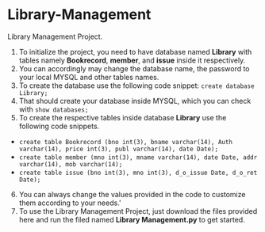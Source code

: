 # Library-Management
Library Management Project.
1) To initialize the project, you need to have database named **Library** with tables namely **Bookrecord**, **member**, and **issue** inside it respectively.
2) You can accordingly may change the database name, the password to your local MYSQL and other tables names.
3) To create the database use the following code snippet: ```create database Library;```
4) That should create your database inside MYSQL, which you can check with ```show databases;```
5) To create the respective tables inside database **Library** use the following code snippets.
  - ```create table Bookrecord (bno int(3), bname varchar(14), Auth varchar(14), price int(3), publ varchar(14), date Date);```
  - ```create table member (mno int(3), mname varchar(14), date Date, addr varchar(14), mob varchar(14);```
  - ```create table issue (bno int(3), mno int(3), d_o_issue Date, d_o_ret Date);```
6) You can always change the values provided in the code to customize them according to your needs.'
7) To use the Library Management Project, just download the files provided here and run the filed named **Library Management.py** to get started.
